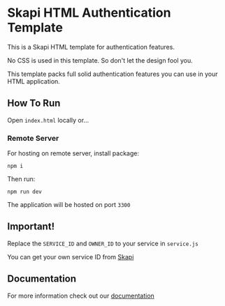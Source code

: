 # Skapi HTML Authentication Template

This is a Skapi HTML template for authentication features.

No CSS is used in this template. So don't let the design fool you.

This template packs full solid authentication features you can use in your HTML application.

## How To Run

Open `index.html` locally or...

### Remote Server

For hosting on remote server, install package:

```
npm i
```

Then run:

```
npm run dev
```

The application will be hosted on port `3300`

## Important!

Replace the `SERVICE_ID` and `OWNER_ID` to your service in `service.js`

You can get your own service ID from [Skapi](https://www.skapi.com)

## Documentation

For more information check out our [documentation](https://docs.skapi.com)